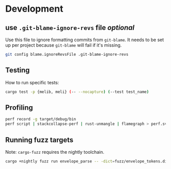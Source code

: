 # Development

## use `.git-blame-ignore-revs` file _optional_

Use this file to ignore formatting commits from `git-blame`.
It needs to be set up per project because `git-blame` will fail if it's missing.

```sh
git config blame.ignoreRevsFile .git-blame-ignore-revs
```

## Testing

How to run specific tests:

```sh
cargo test -p {melib, meli} (-- --nocapture) (--test test_name)
```

## Profiling

```sh
perf record -g target/debug/bin
perf script | stackcollapse-perf | rust-unmangle | flamegraph > perf.svg
```

## Running fuzz targets

Note: `cargo-fuzz` requires the nightly toolchain.

```sh
cargo +nightly fuzz run envelope_parse -- -dict=fuzz/envelope_tokens.dict
```
